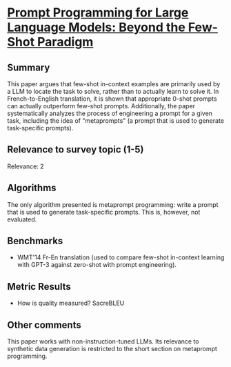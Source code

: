 # [Prompt Programming for Large Language Models: Beyond the Few-Shot Paradigm](https://arxiv.org/abs/2102.07350)

## Summary

This paper argues that few-shot in-context examples are primarily used by a LLM to locate the task to solve, rather than to actually learn to solve it.
In French-to-English translation, it is shown that appropriate 0-shot prompts can actually outperform few-shot prompts.
Additionally, the paper systematically analyzes the process of engineering a prompt for a given task, including the idea of "metaprompts" (a prompt that is used to generate task-specific prompts).

## Relevance to survey topic (1-5)

Relevance: 2

## Algorithms

The only algorithm presented is metaprompt programming: write a prompt that is used to generate task-specific prompts. This is, however, not evaluated.

## Benchmarks

- WMT'14 Fr-En translation (used to compare few-shot in-context learning with GPT-3 against zero-shot with prompt engineering).

## Metric Results

- How is quality measured? SacreBLEU

## Other comments

This paper works with non-instruction-tuned LLMs.
Its relevance to synthetic data generation is restricted to the short section on metaprompt programming.